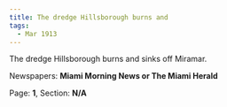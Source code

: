 ```yaml
---  
title: The dredge Hillsborough burns and  
tags:  
  - Mar 1913  
---  
```

  
The dredge Hillsborough burns and sinks off Miramar.  
  
Newspapers: **Miami Morning News or The Miami Herald**  
  
Page: **1**, Section: **N/A** 

